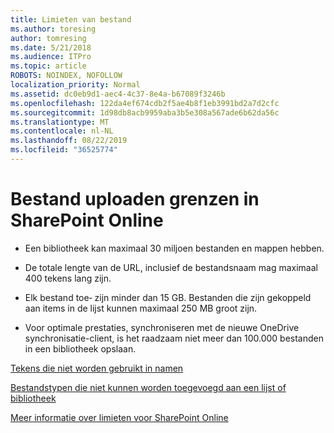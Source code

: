 ```yaml
---
title: Limieten van bestand
ms.author: toresing
author: tomresing
ms.date: 5/21/2018
ms.audience: ITPro
ms.topic: article
ROBOTS: NOINDEX, NOFOLLOW
localization_priority: Normal
ms.assetid: dc0eb9d1-aec4-4c37-8e4a-b67089f3246b
ms.openlocfilehash: 122da4ef674cdb2f5ae4b8f1eb3991bd2a7d2cfc
ms.sourcegitcommit: 1d98db8acb9959aba3b5e308a567ade6b62da56c
ms.translationtype: MT
ms.contentlocale: nl-NL
ms.lasthandoff: 08/22/2019
ms.locfileid: "36525774"
---
```

# <a name="file-upload-limits-in-sharepoint-online"></a>Bestand uploaden grenzen in SharePoint Online

- Een bibliotheek kan maximaal 30 miljoen bestanden en mappen hebben.
    
- De totale lengte van de URL, inclusief de bestandsnaam mag maximaal 400 tekens lang zijn.
    
- Elk bestand toe‑ zijn minder dan 15 GB. Bestanden die zijn gekoppeld aan items in de lijst kunnen maximaal 250 MB groot zijn.
    
- Voor optimale prestaties, synchroniseren met de nieuwe OneDrive synchronisatie-client, is het raadzaam niet meer dan 100.000 bestanden in een bibliotheek opslaan. 
    
[Tekens die niet worden gebruikt in namen](https://go.microsoft.com/fwlink/?linkid=866430)
  
[Bestandstypen die niet kunnen worden toegevoegd aan een lijst of bibliotheek](https://go.microsoft.com/fwlink/?linkid=273757)
  
[Meer informatie over limieten voor SharePoint Online](https://go.microsoft.com/fwlink/?linkid=271273)
  

